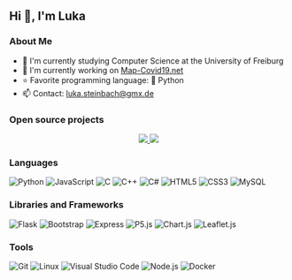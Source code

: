 ## Hi 👋, I'm Luka
### About Me

- :office: I'm currently studying Computer Science at the University of Freiburg  
- :hammer: I'm currently working on <a href="https://map-covid19.net">Map-Covid19.net</a>
- :star: Favorite programming language: :snake: Python
- :mailbox: Contact: <a href="mailto:luka.steinbach@gmx.de">luka.steinbach@gmx.de</a>

### Open source projects
<!--
<p align="center">
    <a href="https://github.com/luka1199/geo-heatmap">
        <img src="https://github-readme-stats.vercel.app/api/pin/?username=luka1199&repo=geo-heatmap" />
    </a>
    <a href="https://github.com/luka1199/Leaflet.AnimatedSearchBox">
        <img src="https://github-readme-stats.vercel.app/api/pin/?username=luka1199&repo=Leaflet.AnimatedSearchBox" />
    </a>
</p>
-->

<!-- Dark mode -->
<p align="center">
    <a href="https://github.com/luka1199/geo-heatmap">
        <img src="https://github-readme-stats.vercel.app/api/pin/?username=luka1199&repo=geo-heatmap&title_color=d6d8da&icon_color=d6d8da&text_color=9da5b4&bg_color=1b1e26" />
    </a>
    <a href="https://github.com/luka1199/Leaflet.AnimatedSearchBox">
        <img src="https://github-readme-stats.vercel.app/api/pin/?username=luka1199&repo=Leaflet.AnimatedSearchBox&title_color=d6d8da&icon_color=d6d8da&text_color=9da5b4&bg_color=1b1e26" />
    </a>
</p>

<!--
<p align="center"> 
  Visitor count<br>
  <img height="22px" src="https://profile-counter.glitch.me/luka1199/count.svg" />
</p>
-->

### Languages

![Python](https://img.shields.io/badge/-Python-1b1e26?style=flat-square&logo=python)
![JavaScript](https://img.shields.io/badge/-JavaScript-1b1e26?style=flat-square&logo=javascript)
![C](https://img.shields.io/badge/-C-1b1e26?style=flat-square&logo=C)
![C++](https://img.shields.io/badge/-C++-1b1e26?style=flat-square&logo=C%2B%2B&logoColor=00599C)
![C#](https://img.shields.io/badge/-C%23-1b1e26?style=flat-square&logo=C-Sharp&logoColor=239120)
![HTML5](https://img.shields.io/badge/-HTML5-1b1e26?style=flat-square&logo=HTML5)
![CSS3](https://img.shields.io/badge/-CSS3-1b1e26?style=flat-square&logo=CSS3&logoColor=1572B6)
![MySQL](https://img.shields.io/badge/-MySQL-1b1e26?style=flat-square&logo=MySQL&logoColor=4479A1)

### Libraries and Frameworks

![Flask](https://img.shields.io/badge/-Flask-1b1e26?style=flat-square&logo=Flask&logoColor=FFFFFF)
![Bootstrap](https://img.shields.io/badge/-Bootstrap-1b1e26?style=flat-square&logo=Bootstrap&logoColor=563D7C)
![Express](https://img.shields.io/badge/-Express-1b1e26?style=flat-square&logo=Node.js&logoColor=339933)
![P5.js](https://img.shields.io/badge/-P5.js-1b1e26?style=flat-square&logo=javascript&logoColor=F7DF1E)
![Chart.js](https://img.shields.io/badge/-Chart.js-1b1e26?style=flat-square&logo=javascript&logoColor=F7DF1E)
![Leaflet.js](https://img.shields.io/badge/-Leaflet.js-1b1e26?style=flat-square&logo=leaflet&logoColor=199900)

### Tools

![Git](https://img.shields.io/badge/-Git-1b1e26?style=flat-square&logo=Git&logoColor=F05032)
![Linux](https://img.shields.io/badge/-Linux-1b1e26?style=flat-square&logo=Linux&logoColor=FFFFFF)
![Visual Studio Code](https://img.shields.io/badge/-VS%20Code-1b1e26?style=flat-square&logo=Visual-Studio-Code&logoColor=007ACC)
![Node.js](https://img.shields.io/badge/-Node.js-1b1e26?style=flat-square&logo=Node.js&logoColor=339933)
![Docker](https://img.shields.io/badge/-Docker-1b1e26?style=flat-square&logo=Docker&logoColor=2496ED)
